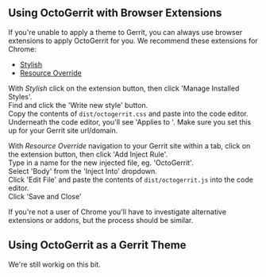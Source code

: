 ## Using OctoGerrit with Browser Extensions

If you're unable to apply a theme to Gerrit, you can always use browser extensions
to apply OctoGerrit for you. We recommend these extensions for Chrome:

- [Stylish](https://chrome.google.com/webstore/detail/stylish/fjnbnpbmkenffdnngjfgmeleoegfcffe?hl=en)
- [Resource Override](https://chrome.google.com/webstore/detail/resource-override/pkoacgokdfckfpndoffpifphamojphii?hl=en)

With *Stylish* click on the extension button, then click 'Manage Installed Styles'.  
Find and click the 'Write new style' button.  
Copy the contents of `dist/octogerrit.css` and paste into the code editor.  
Underneath the code editor, you'll see 'Applies to '. Make sure you set this up for
your Gerrit site url/domain.

With *Resource Override* navigation to your Gerrit site within a tab, click on
the extension button, then click 'Add Inject Rule'.  
Type in a name for the new injected file, eg. 'OctoGerrit'.  
Select 'Body' from the 'Inject Into' dropdown.  
Click 'Edit File' and paste the contents of `dist/octogerrit.js` into the code
editor.  
Click 'Save and Close'

If you're not a user of Chrome you'll have to investigate alternative extensions
or addons, but the process should be similar.

## Using OctoGerrit as a Gerrit Theme

We're still workig on this bit.
